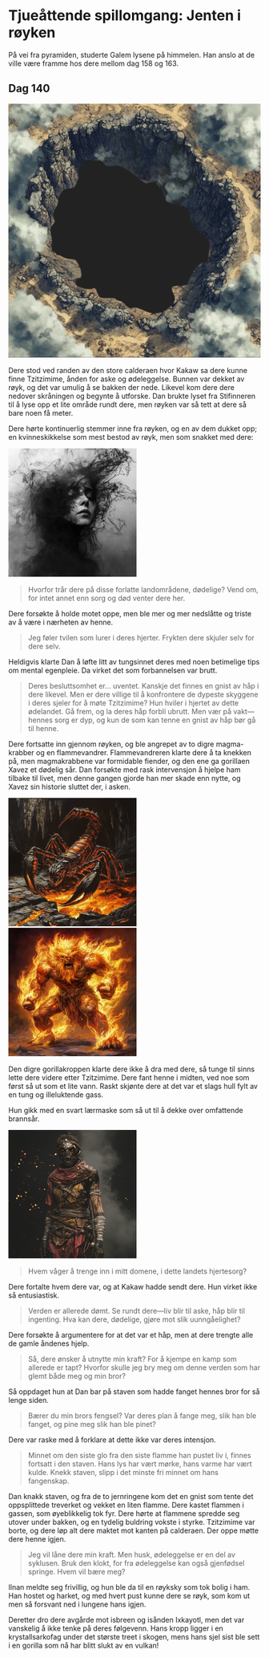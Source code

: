 # Tjueåttende spillomgang: Jenten i røyken

På vei fra pyramiden, studerte Galem lysene på himmelen. Han anslo at de ville være framme hos dere mellom dag 158 og 163.

## Dag 140

![Caldera](images/caldera_fog.png)

Dere stod ved randen av den store calderaen hvor Kakaw sa dere kunne finne Tzitzimime, ånden for aske og ødeleggelse. Bunnen var dekket av røyk, og det var umulig å se bakken der nede. Likevel kom dere dere nedover skråningen og begynte å utforske. Dan brukte lyset fra Stifinneren til å lyse opp et lite område rundt dere, men røyken var så tett at dere så bare noen få meter.

Dere hørte kontinuerlig stemmer inne fra røyken, og en av dem dukket opp; en kvinneskikkelse som mest bestod av røyk, men som snakket med dere:

![Trist dame](images/despair.png)

> Hvorfor trår dere på disse forlatte landområdene, dødelige? Vend om, for intet annet enn sorg og død venter dere her.

Dere forsøkte å holde motet oppe, men ble mer og mer nedslåtte og triste av å være i nærheten av henne. 

> Jeg føler tvilen som lurer i deres hjerter. Frykten dere skjuler selv for dere selv.  

Heldigvis klarte Dan å løfte litt av tungsinnet deres med noen betimelige tips om mental egenpleie. Da virket det som forbannelsen var brutt.

> Deres besluttsomhet er... uventet. Kanskje det finnes en gnist av håp i dere likevel. Men er dere villige til å konfrontere de dypeste skyggene i deres sjeler for å møte Tzitzimime? Hun hviler i hjertet av dette ødelandet. Gå frem, og la deres håp forbli ubrutt. Men vær på vakt—hennes sorg er dyp, og kun de som kan tenne en gnist av håp bør gå til henne.

Dere fortsatte inn gjennom røyken, og ble angrepet av to digre magma-krabber og en flammevandrer. Flammevandreren klarte dere å ta knekken på, men magmakrabbene var formidable fiender, og den ene ga gorillaen Xavez et dødelig sår. Dan forsøkte med rask intervensjon å hjelpe ham tilbake til livet, men denne gangen gjorde han mer skade enn nytte, og Xavez sin historie sluttet der, i asken.

![Magmaskorpion](images/magma_scorpion.png) ![Flammevandrer](images/fire_strider.png)

Den digre gorillakroppen klarte dere ikke å dra med dere, så tunge til sinns lette dere videre etter Tzitzimime. Dere fant henne i midten, ved noe som først så ut som et lite vann. Raskt skjønte dere at det var et slags hull fylt av en tung og illeluktende gass.

Hun gikk med en svart lærmaske som så ut til å dekke over omfattende brannsår.

![Tzitzimime](<images/Tzitzimime .png>)

> Hvem våger å trenge inn i mitt domene, i dette landets hjertesorg?

Dere fortalte hvem dere var, og at Kakaw hadde sendt dere. Hun virket ikke så entusiastisk.

> Verden er allerede dømt. Se rundt dere—liv blir til aske, håp blir til ingenting. Hva kan dere, dødelige, gjøre mot slik uunngåelighet?

Dere forsøkte å argumentere for at det var et håp, men at dere trengte alle de gamle åndenes hjelp.

> Så, dere ønsker å utnytte min kraft? For å kjempe en kamp som allerede er tapt? Hvorfor skulle jeg bry meg om denne verden som har glemt både meg og min bror?

Så oppdaget hun at Dan bar på staven som hadde fanget hennes bror for så lenge siden.

> Bærer du min brors fengsel? Var deres plan å fange meg, slik han ble fanget, og pine meg slik han ble pinet?

Dere var raske med å forklare at dette ikke var deres intensjon.

> Minnet om den siste glo fra den siste flamme han pustet liv i, finnes fortsatt i den staven. Hans lys har vært mørke, hans varme har vært kulde. Knekk staven, slipp i det minste fri minnet om hans fangenskap.

Dan knakk staven, og fra de to jernringene kom det en gnist som tente det oppsplittede treverket og vekket en liten flamme. Dere kastet flammen i gassen, som øyeblikkelig tok fyr. Dere hørte at flammene spredde seg utover under bakken, og en tydelig buldring vokste i styrke. Tzitzimime var borte, og dere løp alt dere maktet mot kanten på calderaen. Der oppe møtte dere henne igjen.

> Jeg vil låne dere min kraft. Men husk, ødeleggelse er en del av syklusen. Bruk den klokt, for fra ødeleggelse kan også gjenfødsel springe. Hvem vil bære meg?

Ilnan meldte seg frivillig, og hun ble da til en røyksky som tok bolig i ham. Han hostet og harket, og med hvert pust kunne dere se røyk, som kom ut men så forsvant ned i lungene hans igjen.

Deretter dro dere avgårde mot isbreen og isånden Ixkayotl, men det var vanskelig å ikke tenke på deres følgevenn. Hans kropp ligger i en krystallsarkofag under det største treet i skogen, mens hans sjel sist ble sett i en gorilla som nå har blitt slukt av en vulkan!

